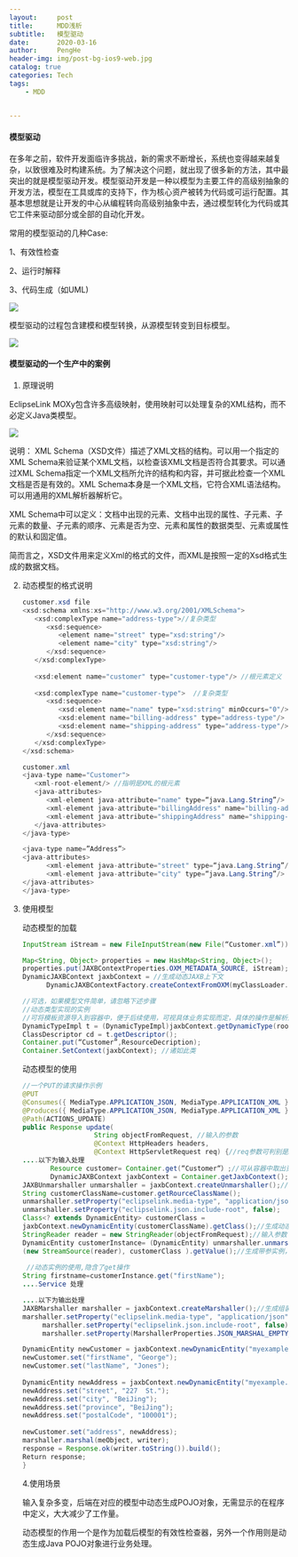 ```yaml
---
layout:     post
title:      MDD浅析
subtitle:   模型驱动
date:       2020-03-16
author:     PengHe
header-img: img/post-bg-ios9-web.jpg
catalog: true
categories: Tech
tags:
    - MDD    


---
```


#### 模型驱动

在多年之前，软件开发面临许多挑战，新的需求不断增长，系统也变得越来越复杂，以致很难及时构建系统。为了解决这个问题，就出现了很多新的方法，其中最突出的就是模型驱动开发。模型驱动开发是一种以模型为主要工件的高级别抽象的开发方法，模型在工具或库的支持下，作为核心资产被转为代码或可运行配置。其基本思想就是让开发的中心从编程转向高级别抽象中去，通过模型转化为代码或其它工件来驱动部分或全部的自动化开发。

常用的模型驱动的几种Case:

1、有效性检查

2、运行时解释

3、代码生成（如UML)

![](http://img.it610.com/image/product/51584c39b55d4b769cc883fb501fa331.png)



模型驱动的过程包含建模和模型转换，从源模型转变到目标模型。

![](http://img.it610.com/image/product/9d4b6fd575c84cb3801fb996972443aa.png)

#### 模型驱动的一个生产中的案例

1. 原理说明

EclipseLink MOXy包含许多高级映射，使用映射可以处理复杂的XML结构，而不必定义Java类模型。

![](https://www.eclipse.org/eclipselink/documentation/2.7/concepts/img/jaxb_overview.png)

说明：
XML Schema（XSD文件）描述了XML文档的结构。可以用一个指定的XML Schema来验证某个XML文档，以检查该XML文档是否符合其要求。可以通过XML Schema指定一个XML文档所允许的结构和内容，并可据此检查一个XML文档是否是有效的。XML Schema本身是一个XML文档，它符合XML语法结构。可以用通用的XML解析器解析它。

XML Schema中可以定义：文档中出现的元素、文档中出现的属性、子元素、子元素的数量、子元素的顺序、元素是否为空、元素和属性的数据类型、元素或属性的默认和固定值。

 简而言之，XSD文件用来定义Xml的格式的文件，而XML是按照一定的Xsd格式生成的数据文档。

2. 动态模型的格式说明

   ~~~java
   customer.xsd file 
   <xsd:schema xmlns:xs="http://www.w3.org/2001/XMLSchema">
      <xsd:complexType name="address-type">//复杂类型
         <xsd:sequence>
            <element name="street" type="xsd:string"/>
            <element name="city" type="xsd:string"/>
         </xsd:sequence>
      </xsd:complexType>
    
      <xsd:element name="customer" type="customer-type"/> //根元素定义
    
      <xsd:complexType name="customer-type">  //复杂类型
         <xsd:sequence>
            <xsd:element name="name" type="xsd:string" minOccurs="0"/> //简单类型
            <xsd:element name="billing-address" type="address-type"/>
            <xsd:element name="shipping-address" type="address-type"/>
         </xsd:sequence>
      </xsd:complexType>
   </xsd:schema>
   ~~~

   ~~~java
   customer.xml 
   <java-type name="Customer">
      <xml-root-element/> //指明是XML的根元素
      <java-attributes>
         <xml-element java-attribute="name" type=“java.Lang.String”/>
         <xml-element java-attribute="billingAddress" name="billing-address" type=”myexample.Address”/> //其中name是定义在xsd中的元素名称 java属性和type是java中的定义
         <xml-element java-attribute="shippingAddress" name="shipping-address" type=”myexample.Address”/>
      </java-attributes>    
   </java-type>
   
   <java-type name=”Address”>
   <java-attributes>
         <xml-element java-attribute="street" type=“java.Lang.String”/>
         <xml-element java-attribute="city" type=“java.Lang.String”/>
   </java-attributes>
   </java-type>
   ~~~

   

3. 使用模型

   动态模型的加载

   ~~~java
   InputStream iStream = new FileInputStream(new File(“Customer.xml”));
   
   Map<String, Object> properties = new HashMap<String, Object>(); 
   properties.put(JAXBContextProperties.OXM_METADATA_SOURCE, iStream); //导入模板文件流
   DynamicJAXBContext jaxbContext = //生成动态JAXB上下文
         DynamicJAXBContextFactory.createContextFromOXM(myClassLoader.class.getClassLoader(), properties);
   
   //可选，如果模型文件简单，请忽略下述步骤
   //动态类型实现的实例
   //可将模板资源导入到容器中，便于后续使用，可视具体业务实现而定，具体的操作是解析这个XML文档，将资源的名称和资源描述对象引用保存在MAP中，同时保存Jaxb上下文实例引用，便于在接收输入，解析参数时使用
   DynamicTypeImpl t = (DynamicTypeImpl)jaxbContext.getDynamicType(rootClassName);
   ClassDescriptor cd = t.getDescriptor();
   Container.put(“Customer”,ResourceDecription);
   Container.SetContext(jaxbContext); //诸如此类
   ~~~

   动态模型的使用

   ~~~java
   //一个PUT的请求操作示例
   @PUT
   @Consumes({ MediaType.APPLICATION_JSON, MediaType.APPLICATION_XML })//输入和输出可为json，也
   @Produces({ MediaType.APPLICATION_JSON, MediaType.APPLICATION_XML })//可为XML格式
   @Path(ACTIONS_UPDATE)
   public Response update(
                     String objectFromRequest, //输入的参数
                     @Context HttpHeaders headers, 
                     @Context HttpServletRequest req) {//req参数可判别是JSON还是XML格式，本例					 //中假设是JSON格式
   ....以下为输入处理
          Resource customer= Container.get(“Customer“）;//可从容器中取出资源
          DynamicJAXBContext jaxbContext = Container.getJaxbContext();//取出上下文引用
   JAXBUnmarshaller unmarshaller = jaxbContext.createUnmarshaller();//创建解析器
   String customerClassName=customer.getRourceClassName();
   unmarshaller.setProperty("eclipselink.media-type", "application/json");//设置解析格式
   unmarshaller.setProperty("eclipselink.json.include-root", false);
   Class<? extends DynamicEntity> customerClass = 
   jaxbContext.newDynamicEntity(customerClassName).getClass();//生成动态类
   StringReader reader = new StringReader(objectFromRequest);//输入参数
   DynamicEntity customerInstance= (DynamicEntity) unmarshaller.unmarshal
   (new StreamSource(reader), customerClass ).getValue();//生成带参实例，隐含了set操作 
    
    //动态实例的使用,隐含了get操作
   String firstname=customerInstance.get("firstName");
   ....Service 处理
   
   ....以下为输出处理
   JAXBMarshaller marshaller = jaxbContext.createMarshaller();//生成组装器
   marshaller.setProperty("eclipselink.media-type", "application/json");//设置输出格式属性
        marshaller.setProperty("eclipselink.json.include-root", false);
        marshaller.setProperty(MarshallerProperties.JSON_MARSHAL_EMPTY_COLLECTIONS, Boolean.FALSE);
   
   DynamicEntity newCustomer = jaxbContext.newDynamicEntity("myexample.Customer");
   newCustomer.set("firstName", "George");
   newCustomer.set("lastName", "Jones");
    
   DynamicEntity newAddress = jaxbContext.newDynamicEntity("myexample.Address");
   newAddress.set("street", "227  St.");
   newAddress.set("city", "BeiJing");
   newAddress.set("province", "BeiJing");
   newAddress.set("postalCode", "100001");
    
   newCustomer.set("address", newAddress);
   marshaller.marshal(meObject, writer);
   response = Response.ok(writer.toString()).build();
   Return response;
   }
   ~~~

   4.使用场景

   输入复杂多变，后端在对应的模型中动态生成POJO对象，无需显示的在程序中定义，大大减少了工作量。

   动态模型的作用一个是作为加载后模型的有效性检查器，另外一个作用则是动态生成Java POJO对象进行业务处理。
